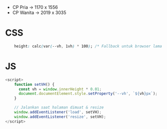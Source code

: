 * CP Pria -> 1170 x 1556
* CP Wanita -> 2019 x 3035





# CSS
```css
    height: calc(var(--vh, 1vh) * 100); /* Fallback untuk browser lama */
```

# JS
```js
<script>
    function setVH() {
      const vh = window.innerHeight * 0.01;
      document.documentElement.style.setProperty('--vh', `${vh}px`);
    }

    // Jalankan saat halaman dimuat & resize
    window.addEventListener('load', setVH);
    window.addEventListener('resize', setVH);
</script>
```